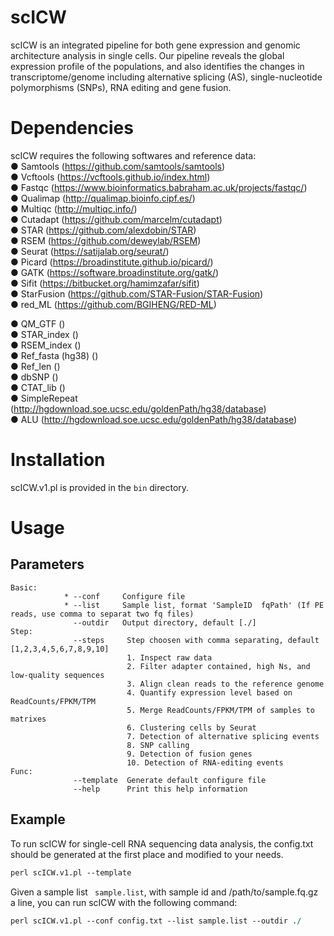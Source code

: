 # scICW
scICW is an integrated pipeline for both gene expression and genomic architecture analysis in single cells. Our pipeline reveals the global expression profile of the populations, and also identifies the changes in transcriptome/genome including alternative splicing (AS), single-nucleotide polymorphisms (SNPs), RNA editing and gene fusion.  
# Dependencies
scICW requires the following softwares and reference data:  
● Samtools (https://github.com/samtools/samtools)  
● Vcftools (https://vcftools.github.io/index.html)  
● Fastqc (https://www.bioinformatics.babraham.ac.uk/projects/fastqc/)  
● Qualimap (http://qualimap.bioinfo.cipf.es/)  
● Multiqc (http://multiqc.info/)  
● Cutadapt (https://github.com/marcelm/cutadapt)  
● STAR (https://github.com/alexdobin/STAR)  
● RSEM (https://github.com/deweylab/RSEM)  
● Seurat (https://satijalab.org/seurat/)  
● Picard (https://broadinstitute.github.io/picard/)  
● GATK (https://software.broadinstitute.org/gatk/)  
● Sifit (https://bitbucket.org/hamimzafar/sifit)  
● StarFusion (https://github.com/STAR-Fusion/STAR-Fusion)  
● red_ML (https://github.com/BGIHENG/RED-ML)  

● QM_GTF ()  
● STAR_index ()  
● RSEM_index ()  
● Ref_fasta (hg38) ()  
● Ref_len ()  
● dbSNP ()   
● CTAT_lib ()  
● SimpleRepeat (http://hgdownload.soe.ucsc.edu/goldenPath/hg38/database)   
● ALU (http://hgdownload.soe.ucsc.edu/goldenPath/hg38/database)  
# Installation
scICW.v1.pl is provided in the ```bin``` directory.  
# Usage
## Parameters
```
Basic:
            * --conf     Configure file
            * --list     Sample list, format 'SampleID  fqPath' (If PE reads, use comma to separat two fq files)
              --outdir   Output directory, default [./]
Step:
              --steps     Step choosen with comma separating, default [1,2,3,4,5,6,7,8,9,10]
                          1. Inspect raw data
                          2. Filter adapter contained, high Ns, and low-quality sequences
                          3. Align clean reads to the reference genome
                          4. Quantify expression level based on ReadCounts/FPKM/TPM
                          5. Merge ReadCounts/FPKM/TPM of samples to matrixes
                          6. Clustering cells by Seurat
                          7. Detection of alternative splicing events
                          8. SNP calling
                          9. Detection of fusion genes
                          10. Detection of RNA-editing events
Func:
              --template  Generate default configure file
              --help      Print this help information
```
## Example
To run scICW for single-cell RNA sequencing data analysis, the config.txt should be generated at the first place and modified to your needs.
```perl
perl scICW.v1.pl --template
```
Given a sample list ``` sample.list```, with sample id and /path/to/sample.fq.gz a line, you can run scICW with the following command:
```perl
perl scICW.v1.pl --conf config.txt --list sample.list --outdir ./
```
